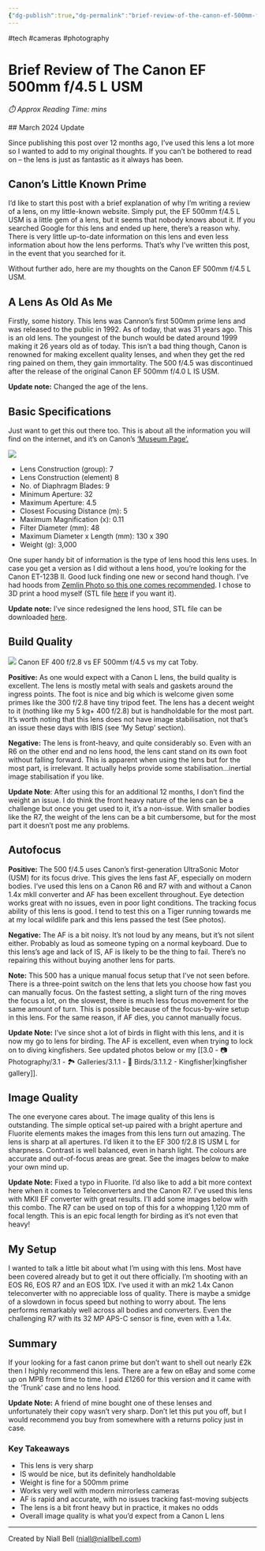 ```yaml
---
{"dg-publish":true,"dg-permalink":"brief-review-of-the-canon-ef-500mm-f-4-5-l-usm","permalink":"/brief-review-of-the-canon-ef-500mm-f-4-5-l-usm/","title":"Brief Review of The Canon EF 500mm f/4.5 L USM","hide":true,"tags":["Camera","Photography","tech"],"noteIcon":null,"created":"2024-04-15T14:30:13.519-07:00","updated":"2024-12-22T10:07:02.186-08:00"}
---
```


#tech #cameras #photography 
# Brief Review of The Canon EF 500mm f/4.5 L USM
<p id="reading-time" style="font-style: italic;">⏱️ Approx Reading Time:  <span id="inserted-text"></span> mins</p>
## March 2024 Update

Since publishing this post over 12 months ago, I’ve used this lens a lot more so I wanted to add to my original thoughts. If you can’t be bothered to read on – the lens is just as fantastic as it always has been.

## Canon’s Little Known Prime

I’d like to start this post with a brief explanation of why I’m writing a review of a lens, on my little-known website. Simply put, the EF 500mm f/4.5 L USM is a little gem of a lens, but it seems that nobody knows about it. If you searched Google for this lens and ended up here, there’s a reason why. There is very little up-to-date information on this lens and even less information about how the lens performs. That’s why I’ve written this post, in the event that you searched for it.

Without further ado, here are my thoughts on the Canon EF 500mm f/4.5 L USM.

## A Lens As Old As Me

Firstly, some history. This lens was Cannon’s first 500mm prime lens and was released to the public in 1992. As of today, that was 31 years ago. This is an old lens. The youngest of the bunch would be dated around 1999 making it 26 years old as of today. This isn’t a bad thing though, Canon is renowned for making excellent quality lenses, and when they get the red ring pained on them, they gain immortality. The 500 f/4.5 was discontinued after the release of the original Canon EF 500mm f/4.0 L IS USM.

**Update note:** Changed the age of the lens.

## Basic Specifications

Just want to get this out there too. This is about all the information you will find on the internet, and it’s on Canon’s [‘Museum Page’.](https://global.canon/en/c-museum/product/ef307.html)

![](https://i.imgur.com/ZynXdZn.png)

- Lens Construction (group): 7
- Lens Construction (element) 8
- No. of Diaphragm Blades: 9
- Minimum Aperture: 32
- Maximum Aperture: 4.5
- Closest Focusing Distance (m): 5
- Maximum Magnification (x): 0.11
- Filter Diameter (mm): 48
- Maximum Diameter x Length (mm): 130 x 390
- Weight (g): 3,000

One super handy bit of information is the type of lens hood this lens uses. In case you get a version as I did without a lens hood, you’re looking for the Canon ET-123B II. Good luck finding one new or second hand though. I’ve had hoods from [Zemlin Photo so this one comes recommended](https://www.zemlinphoto.com/shop/ef-500mm-f-4-5l-usm/16?page=1&limit=60&sort_by=category_order&sort_order=asc). I chose to 3D print a hood myself (STL file [here](https://niallbell.com/wp-content/uploads/2023/01/Lens-Hood-6.stl?kubio-preview=saved&kubio-random=nfdAig5qD-y8PiFp-5dK) if you want it).

**Update note:** I’ve since redesigned the lens hood, STL file can be downloaded [here](https://www.tinkercad.com/things/0iYNPcLIkrN-lens-hood?sharecode=E6GmXRsx3m0R251j2_E4lQpsSngqS06jX1y-y9Scc0U).

## Build Quality
 ![](https://i.imgur.com/Wy9JlrV.png)
Canon EF 400 f/2.8 vs EF 500mm f/4.5 vs my cat Toby.

**Positive:** As one would expect with a Canon L lens, the build quality is excellent. The lens is mostly metal with seals and gaskets around the ingress points. The foot is nice and big which is welcome given some primes like the 300 f/2.8 have tiny tripod feet. The lens has a decent weight to it (nothing like my 5 kg+ 400 f/2.8) but is handholdable for the most part. It’s worth noting that this lens does not have image stabilisation, not that’s an issue these days with IBIS (see ‘My Setup’ section).

**Negative:** The lens is front-heavy, and quite considerably so. Even with an R6 on the other end and no lens hood, the lens cant stand on its own foot without falling forward. This is apparent when using the lens but for the most part, is irrelevant. It actually helps provide some stabilisation…inertial image stabilisation if you like.

**Update Note**: After using this for an additional 12 months, I don’t find the weight an issue. I do think the front heavy nature of the lens can be a challenge but once you get used to it, it’s a non-issue. With smaller bodies like the R7, the weight of the lens can be a bit cumbersome, but for the most part it doesn’t post me any problems.

## Autofocus

**Positive:** The 500 f/4.5 uses Canon’s first-generation UltraSonic Motor (USM) for its focus drive. This gives the lens fast AF, especially on modern bodies. I’ve used this lens on a Canon R6 and R7 with and without a Canon 1.4x mkII converter and AF has been excellent throughout. Eye detection works great with no issues, even in poor light conditions. The tracking focus ability of this lens is good. I tend to test this on a Tiger running towards me at my local wildlife park and this lens passed the test (See photos).

**Negative:** The AF is a bit noisy. It’s not loud by any means, but it’s not silent either. Probably as loud as someone typing on a normal keyboard. Due to this lens’s age and lack of IS, AF is likely to be the thing to fail. There’s no repairing this without buying another lens for parts.

**Note:** This 500 has a unique manual focus setup that I’ve not seen before. There is a three-point switch on the lens that lets you choose how fast you can manually focus. On the fastest setting, a slight turn of the ring moves the focus a lot, on the slowest, there is much less focus movement for the same amount of turn. This is possible because of the focus-by-wire setup in this lens. For the same reason, if AF dies, you cannot manually focus.

**Update Note:** I’ve since shot a lot of birds in flight with this lens, and it is now my go to lens for birding. The AF is excellent, even when trying to lock on to diving kingfishers. See updated photos below or my [[3.0 - 📷 Photography/3.1 - 🏞️ Galleries/3.1.1 - 🦅 Birds/3.1.1.2 - Kingfisher\|kingfisher gallery]].

## Image Quality

The one everyone cares about. The image quality of this lens is outstanding. The simple optical set-up paired with a bright aperture and Fluorite elements makes the images from this lens turn out amazing. The lens is sharp at all apertures. I’d liken it to the EF 300 f/2.8 IS USM L for sharpness. Contrast is well balanced, even in harsh light. The colours are accurate and out-of-focus areas are great. See the images below to make your own mind up.

**Update Note:** Fixed a typo in Fluorite. I’d also like to add a bit more context here when it comes to Teleconverters and the Canon R7. I’ve used this lens with MKII EF converter with great results. I’ll add some images below with this combo. The R7 can be used on top of this for a whopping 1,120 mm of focal length. This is an epic focal length for birding as it’s not even that heavy!

## My Setup

I wanted to talk a little bit about what I’m using with this lens. Most have been covered already but to get it out there officially. I’m shooting with an EOS R6, EOS R7 and an EOS 1DX. I’ve used it with an mk2 1.4x Canon teleconverter with no appreciable loss of quality. There is maybe a smidge of a slowdown in focus speed but nothing to worry about. The lens performs remarkably well across all bodies and converters. Even the challenging R7 with its 32 MP APS-C sensor is fine, even with a 1.4x.

## Summary

If your looking for a fast canon prime but don’t want to shell out nearly £2k then I highly recommend this lens. There are a few on eBay and some come up on MPB from time to time. I paid £1260 for this version and it came with the ‘Trunk’ case and no lens hood.

**Update Note:** A friend of mine bought one of these lenses and unfortunately their copy wasn’t very sharp. Don’t let this put you off, but I would recommend you buy from somewhere with a returns policy just in case.

### Key Takeaways

- This lens is very sharp
- IS would be nice, but its definitely handholdable
- Weight is fine for a 500mm prime
- Works very well with modern mirrorless cameras
- AF is rapid and accurate, with no issues tracking fast-moving subjects
- The lens is a bit front heavy but in practice, it makes no odds
- Overall image quality is what you’d expect from a Canon L lens

---
Created by Niall Bell (niall@niallbell.com)